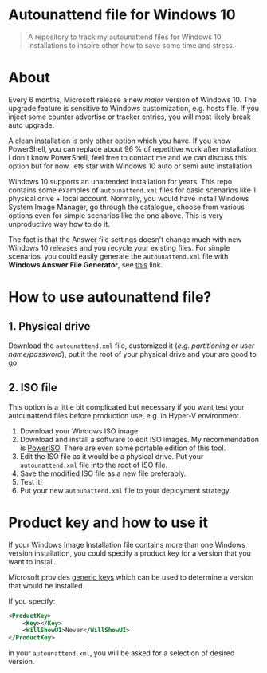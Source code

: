 # Autounattend file for Windows 10
> A repository to track my autounattend files for Windows 10 installations to inspire other how to save some time and stress.

# About
Every 6 months, Microsoft release a new *major* version of Windows 10. The upgrade feature is sensitive to Windows customization, e.g. hosts file. If you inject some counter advertise or tracker entries, you will most likely break auto upgrade.

A clean installation is only other option which you have. If you know PowerShell, you can replace about 96 % of repetitive work after installation. I don't know PowerShell, feel free to contact me and we can discuss this option but for now, lets star with Windows 10 auto or semi auto installation.

Windows 10 supports an unattended installation for years. This repo contains some examples of `autounattend.xml` files for basic scenarios like 1 physical drive + local account. Normally, you would have install Windows System Image Manager, go through the catalogue, choose from various options even for simple scenarios like the one above. This is very unproductive way how to do it.

The fact is that the Answer file settings doesn't change much with new Windows 10 releases and you recycle your existing files. For simple scenarios, you could easily generate the `autounattend.xml` file with **Windows Answer File Generator**, see [this](https://www.windowsafg.com/index.html) link.

# How to use autounattend file?
## 1. Physical drive
Download the `autounattend.xml` file, customized it (*e.g. partitioning or user name/password*), put it the root of your physical drive and your are good to go.

## 2. ISO file
This option is a little bit complicated but necessary if you want test your autounattend files before production use, e.g. in Hyper-V environment.
1. Download your Windows ISO image.
2. Download and install a software to edit ISO images. My recommendation is [PowerISO](https://www.poweriso.com/download.php). There are even some portable edition of this tool.
3. Edit the ISO file as it would be a physical drive. Put your `autounattend.xml` file into the root of ISO file.
4. Save the modified ISO file as a new file preferably.
5. Test it! 
6. Put your new `autounattend.xml` file to your deployment strategy.

# Product key and how to use it
If your Windows Image Installation file contains more than one Windows version installation, you could specify a product key for a version that you want to install.

Microsoft provides [generic keys](https://docs.microsoft.com/en-us/windows-server/get-started/kmsclientkeys) which can be used to determine a version that would be installed.

If you specify:

```xml
<ProductKey>
    <Key></Key>
    <WillShowUI>Never</WillShowUI>
</ProductKey>
```

in your `autounattend.xml`, you will be asked for a selection of desired version.

